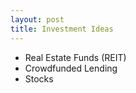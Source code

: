 ```yaml
---
layout: post
title: Investment Ideas
---
```


- Real Estate Funds (REIT)
- Crowdfunded Lending
- Stocks
